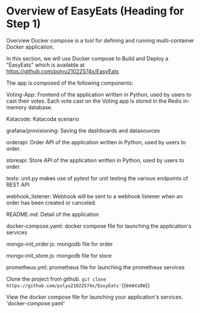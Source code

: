 # Overview of EasyEats (Heading for Step 1)

Overview
Docker compose is a tool for defining and running multi-container Docker application.

In this section, we will use Docker compose to Build and Deploy a "EasyEats" which is available at
https://github.com/polyu21022574x/EasyEats

The app is composed of the following components:

Voting-App: Frontend of the application written in Python, used by users to cast their votes. Each vote cast on the Voting app is stored in the Redis in-memory database.

Katacode: Katacoda scenario

grafana/provisioning: Saving the dashboards and datasources

orderapi: Order API of the application written in Python, used by users to order.

storeapi: Store API of the application written in Python, used by users to order.

tests: unit.py makes use of pytest for unit testing the various endpoints of REST API

webhook_listener: Webhook will be sent to a webhook listener when an order has been created or canceled.

README.md: Detail of the application

docker-compose.yaml: docker compose file for launching the application's services

mongo-init_order.js: mongodb file for order

mongo-init_store.js: mongodb file for store

prometheus.yml: prometheus file for launching the prometheus services


Clone the project from github.
`git clone https://github.com/polyu21022574x/EasyEats'`{{execute}}

View the docker compose file for launching your application's services.
'docker-compose.yaml'
